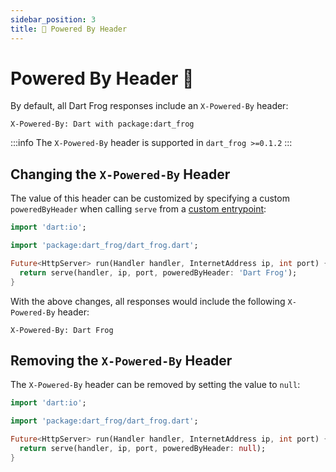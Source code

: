 ```yaml
---
sidebar_position: 3
title: 🔋 Powered By Header
---
```


# Powered By Header 🔋

By default, all Dart Frog responses include an `X-Powered-By` header:

```
X-Powered-By: Dart with package:dart_frog
```

:::info
The `X-Powered-By` header is supported in `dart_frog >=0.1.2`
:::

## Changing the `X-Powered-By` Header

The value of this header can be customized by specifying a custom `poweredByHeader` when calling `serve` from a [custom entrypoint](/docs/advanced/custom_entrypoint):

```dart
import 'dart:io';

import 'package:dart_frog/dart_frog.dart';

Future<HttpServer> run(Handler handler, InternetAddress ip, int port) {
  return serve(handler, ip, port, poweredByHeader: 'Dart Frog');
}
```

With the above changes, all responses would include the following `X-Powered-By` header:

```
X-Powered-By: Dart Frog
```

## Removing the `X-Powered-By` Header

The `X-Powered-By` header can be removed by setting the value to `null`:

```dart
import 'dart:io';

import 'package:dart_frog/dart_frog.dart';

Future<HttpServer> run(Handler handler, InternetAddress ip, int port) {
  return serve(handler, ip, port, poweredByHeader: null);
}
```
